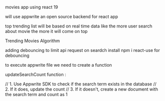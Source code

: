 movies app using react 19

will use appwrite an open source backend for react app

top trending list will be based on real time data like the more user search about movie the more it will come on top

 Trending Movies Algorithm

 adding debouncing to limit api request on seardch
 install npm i react-use for debouncing 

 to execute appwrite file we need to create a function

updateSearchCount function : 

 // 1. Use Appwrite SDK to check if the search term exists in the database
  // 2. If it does, update the count
  // 3. If it doesn't, create a new document with the search term and count as 1